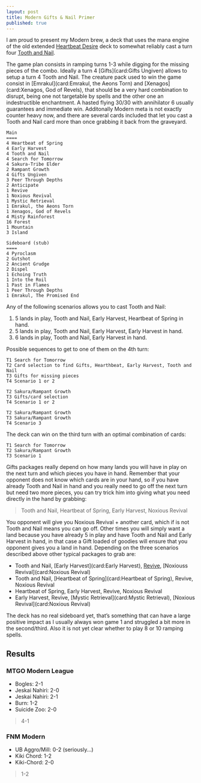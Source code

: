 ```yaml
---
layout: post
title: Modern Gifts & Nail Primer
published: true
---
```


I am proud to present my Modern brew, a deck that uses the mana engine of the old extended [Heartbeat Desire](http://mtgtop8.com/event?e=9218&d=252854&f=EX) deck to somewhat reliably cast a turn four [Tooth and Nail](card:). 

The game plan consists in ramping turns 1-3 while digging for the missing pieces of the combo. Ideally a turn 4 [Gifts](card:Gifts Ungiven) allows to setup a turn 4 Tooth and Nail. The creature pack used to win the game consist in [Emrakul](card:Emrakul, the Aeons Torn) and [Xenagos](card:Xenagos, God of Revels), that should be a very hard combination to disrupt, being one not targetable by spells and the other one an indestructible enchantment.
A hasted flying 30/30 with annihilator 6 usually guarantees and immediate win. Additonally Modern meta is not exactly counter heavy now, and there are several cards included that let you cast a Tooth and Nail card more than once grabbing it back from the graveyard.

~~~
Main
====
4 Heartbeat of Spring
4 Early Harvest
4 Tooth and Nail
4 Search for Tomorrow
4 Sakura-Tribe Elder
2 Rampant Growth
4 Gifts Ungiven
3 Peer Through Depths
2 Anticipate
1 Revive
1 Noxious Revival
1 Mystic Retrieval
1 Emrakul, the Aeons Torn
1 Xenagos, God of Revels
4 Misty Rainforest
16 Forest
1 Mountain
3 Island

Sideboard (stub)
====
4 Pyroclasm
2 Gutshot
2 Ancient Grudge
2 Dispel
1 Echoing Truth
1 Into the Roil
1 Past in Flames
1 Peer Through Depths
1 Emrakul, The Promised End
~~~


Any of the following scenarios allows you to cast Tooth and Nail:

1. 5 lands in play, Tooth and Nail, Early Harvest, Heartbeat of Spring in hand.
2. 5 lands in play, Tooth and Nail, Early Harvest, Early Harvest in hand.
3. 6 lands in play, Tooth and Nail, Early Harvest in hand.

Possible sequences to get to one of them on the 4th turn:


~~~
T1 Search for Tomorrow
T2 Card selection to find Gifts, Hearthbeat, Early Harvest, Tooth and Nail
T3 Gifts for missing pieces
T4 Scenario 1 or 2
~~~


~~~
T2 Sakura/Rampant Growth
T3 Gifts/card selection
T4 Scenario 1 or 2
~~~


~~~
T2 Sakura/Rampant Growth
T3 Sakura/Rampant Growth
T4 Scenario 3
~~~

The deck can win on the third turn with an optimal combination of cards:


~~~
T1 Search for Tomorrow
T2 Sakura/Rampant Growth
T3 Scenario 1
~~~

Gifts packages really depend on how many lands you will have in play on the next turn and which pieces you have in hand. Remember that your opponent does not know which cards are in your hand, so if you have already Tooth and Nail in hand and you really need to go off the next turn but need two more pieces, you can try trick him into giving what you need directly in the hand by grabbing:

> Tooth and Nail, Heartbeat of Spring, Early Harvest, Noxious Revival

You opponent will give you Noxious Revival + another card, which if is not Tooth and Nail means you can go off. Other times you will simply want a land because you have already 5 in play and have Tooth and Nail and Early Harvest in hand, in that case a Gift loaded of goodies will ensure that you opponent gives you a land in hand. Depending on the three scenarios described above other typical packages to grab are:

* Tooth and Nail, [Early Harvest](card:Early Harvest), [Revive](card:Revive), [Noxiouss Revival](card:Noxious Revival)
* Tooth and Nail, [Heartbeat of Spring](card:Heartbeat of Spring), Revive, Noxious Revival
* Heartbeat of Spring, Early Harvest, Revive, Noxious Revival
* Early Harvest, Revive, [Mystic Retrieval](card:Mystic Retrieval), [Noxious Revival](card:Noxious Revival)

The deck has no real sideboard yet, that’s something that can have a large positive impact as I usually always won game 1 and struggled a bit more in the second/third. Also it is not yet clear whether to play 8 or 10 ramping spells.

## Results

### MTGO Modern League

* Bogles: 2-1
* Jeskai Nahiri: 2-0
* Jeskai Nahiri: 2-1
* Burn: 1-2
* Suicide Zoo: 2-0

> 4-1

### FNM Modern

* UB Aggro/Mill: 0-2 (seriously...)
* Kiki Chord: 1-2
* Kiki-Chord: 2-0

> 1-2
